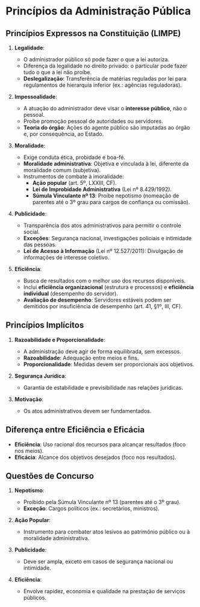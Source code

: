# Princípios da Administração Pública

## Princípios Expressos na Constituição (LIMPE)
1. **Legalidade**:
   - O administrador público só pode fazer o que a lei autoriza.
   - Diferença da legalidade no direito privado: o particular pode fazer tudo o que a lei não proíbe.
   - **Deslegalização**: Transferência de matérias reguladas por lei para regulamentos de hierarquia inferior (ex.: agências reguladoras).

2. **Impessoalidade**:
   - A atuação do administrador deve visar o **interesse público**, não o pessoal.
   - Proíbe promoção pessoal de autoridades ou servidores.
   - **Teoria do órgão**: Ações do agente público são imputadas ao órgão e, por consequência, ao Estado.

3. **Moralidade**:
   - Exige conduta ética, probidade e boa-fé.
   - **Moralidade administrativa**: Objetiva e vinculada à lei, diferente da moralidade comum (subjetiva).
   - Instrumentos de combate à imoralidade:
     - **Ação popular** (art. 5º, LXXIII, CF).
     - **Lei de Improbidade Administrativa** (Lei nº 8.429/1992).
     - **Súmula Vinculante nº 13**: Proíbe nepotismo (nomeação de parentes até o 3º grau para cargos de confiança ou comissão).

4. **Publicidade**:
   - Transparência dos atos administrativos para permitir o controle social.
   - **Exceções**: Segurança nacional, investigações policiais e intimidade das pessoas.
   - **Lei de Acesso à Informação** (Lei nº 12.527/2011): Divulgação de informações de interesse coletivo.

5. **Eficiência**:
   - Busca de resultados com o melhor uso dos recursos disponíveis.
   - Inclui **eficiência organizacional** (estrutura e processos) e **eficiência individual** (desempenho do servidor).
   - **Avaliação de desempenho**: Servidores estáveis podem ser demitidos por insuficiência de desempenho (art. 41, §1º, III, CF).

## Princípios Implícitos
1. **Razoabilidade e Proporcionalidade**:
   - A administração deve agir de forma equilibrada, sem excessos.
   - **Razoabilidade**: Adequação entre meios e fins.
   - **Proporcionalidade**: Medidas devem ser proporcionais aos objetivos.

2. **Segurança Jurídica**:
   - Garantia de estabilidade e previsibilidade nas relações jurídicas.

3. **Motivação**:
   - Os atos administrativos devem ser fundamentados.

## Diferença entre Eficiência e Eficácia
- **Eficiência**: Uso racional dos recursos para alcançar resultados (foco nos meios).
- **Eficácia**: Alcance dos objetivos desejados (foco nos resultados).

## Questões de Concurso
1. **Nepotismo**:
   - Proibido pela Súmula Vinculante nº 13 (parentes até o 3º grau).
   - **Exceção**: Cargos políticos (ex.: secretários, ministros).

2. **Ação Popular**:
   - Instrumento para combater atos lesivos ao patrimônio público ou à moralidade administrativa.

3. **Publicidade**:
   - Deve ser ampla, exceto em casos de segurança nacional ou intimidade.

4. **Eficiência**:
   - Envolve rapidez, economia e qualidade na prestação de serviços públicos.